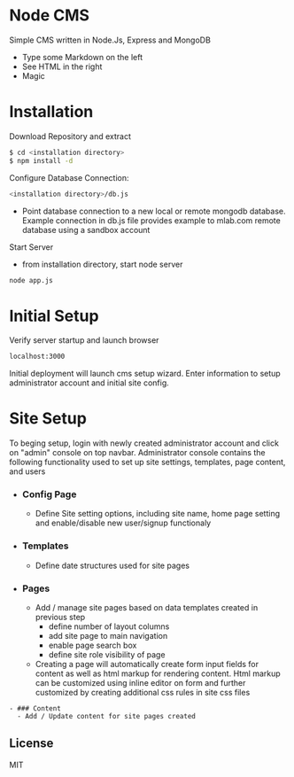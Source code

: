 # Node CMS

Simple CMS written in Node.Js, Express and MongoDB

  - Type some Markdown on the left
  - See HTML in the right
  - Magic

# Installation

Download Repository and extract

```sh
$ cd <installation directory>
$ npm install -d
```

Configure Database Connection:
```sh
<installation directory>/db.js
```
  - Point database connection to a new local or remote mongodb database. Example connection in db.js file provides example to mlab.com remote database using a sandbox account

Start Server
 - from installation directory, start node server
```sh
node app.js
```
# Initial Setup
Verify server startup and launch browser
```sh
localhost:3000
```


Initial deployment will launch cms setup wizard. Enter information to setup administrator account
and initial site config.

# Site Setup
To beging setup, login with newly created administrator account and click on "admin" console on top navbar. Administrator console contains the following functionality used to set up site settings, templates, page content, and users

  - ### Config Page
     - Define Site setting options, including site name, home page setting and enable/disable new        user/signup functionaly

  - ### Templates
    - Define date structures used for site pages

   - ### Pages
     - Add / manage site pages based on data templates created in previous step
       - define number of layout columns
       - add site page to main navigation
       - enable page search box
       - define site role visibility of page
     - Creating a page will automatically create form input fields for content as well as html 
       markup for rendering content. Html markup can be customized using inline editor on form 
       and further customized by creating additional css rules in site css files

    - ### Content
      - Add / Update content for site pages created

License
----

MIT

 